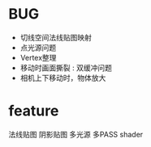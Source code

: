 # BUG
* 切线空间法线贴图映射
* 点光源问题
* Vertex整理
* 移动时画面撕裂 : 双缓冲问题
* 相机上下移动时，物体放大

# feature
法线贴图
阴影贴图
多光源
多PASS
shader
